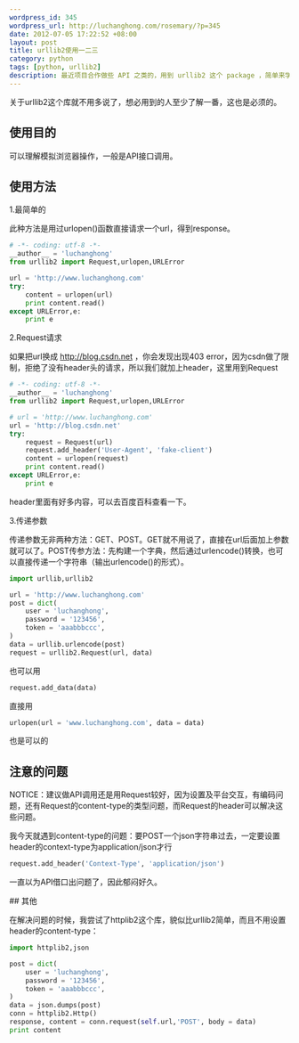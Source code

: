 ```yaml
--- 
wordpress_id: 345
wordpress_url: http://luchanghong.com/rosemary/?p=345
date: 2012-07-05 17:22:52 +08:00
layout: post
title: urllib2使用一二三
category: python
tags: [python, urllib2]
description: 最近项目合作做些 API 之类的，用到 urllib2 这个 package ，简单来学习一下。
---
```

关于urllib2这个库就不用多说了，想必用到的人至少了解一番，这也是必须的。

## 使用目的

可以理解模拟浏览器操作，一般是API接口调用。

## 使用方法

1.最简单的

此种方法是用过urlopen()函数直接请求一个url，得到response。

```python
# -*- coding: utf-8 -*-
__author__ = 'luchanghong'
from urllib2 import Request,urlopen,URLError

url = 'http://www.luchanghong.com'
try:
    content = urlopen(url)
    print content.read()
except URLError,e:
    print e
```

2.Request请求

如果把url换成 http://blog.csdn.net ，你会发现出现403 error，因为csdn做了限制，拒绝了没有header头的请求，所以我们就加上header，这里用到Request

```python
# -*- coding: utf-8 -*-
__author__ = 'luchanghong'
from urllib2 import Request,urlopen,URLError

# url = 'http://www.luchanghong.com'
url = 'http://blog.csdn.net'
try:
    request = Request(url)
    request.add_header('User-Agent', 'fake-client')
    content = urlopen(request)
    print content.read()
except URLError,e:
    print e
```

header里面有好多内容，可以去百度百科查看一下。

3.传递参数

传递参数无非两种方法：GET、POST。GET就不用说了，直接在url后面加上参数就可以了。POST传参方法：先构建一个字典，然后通过urlencode()转换，也可以直接传递一个字符串（输出urlencode()的形式）。

```python
import urllib,urllib2

url = 'http://www.luchanghong.com'
post = dict(
    user = 'luchanghong',
    password = '123456',
    token = 'aaabbbccc',
)
data = urllib.urlencode(post)
request = urllib2.Request(url, data)
```

也可以用

```python
request.add_data(data)
```

直接用

```python
urlopen(url = 'www.luchanghong.com', data = data)
```

也是可以的

## 注意的问题

NOTICE：建议做API调用还是用Request较好，因为设置及平台交互，有编码问题，还有Request的content-type的类型问题，而Request的header可以解决这些问题。

我今天就遇到content-type的问题：要POST一个json字符串过去，一定要设置header的context-type为application/json才行

```python
request.add_header('Context-Type', 'application/json')
```

一直以为API借口出问题了，因此郁闷好久。

## 其他

在解决问题的时候，我尝试了httplib2这个库，貌似比urllib2简单，而且不用设置header的content-type：

```python
import httplib2,json

post = dict(
    user = 'luchanghong',
    password = '123456',
    token = 'aaabbbccc',
)
data = json.dumps(post)
conn = httplib2.Http()
response, content = conn.request(self.url,'POST', body = data)
print content
```
